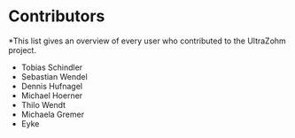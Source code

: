 # Contributors
*This list gives an overview of every user who contributed to the UltraZohm project. 

- Tobias Schindler
- Sebastian Wendel
- Dennis Hufnagel
- Michael Hoerner
- Thilo Wendt
- Michaela Gremer
- Eyke